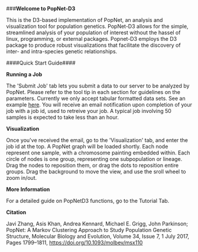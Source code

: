 ###**Welcome to PopNet-D3**

This is the D3-based implementation of PopNet, an analysis and visualization tool for population genetics. PopNet-D3 allows for
the simple, streamlined analysis of your population of interest without the hassel of linux, programming, or external packages.
Popnet-D3 employs the D3 package to produce robust visualizations that facilitate the discovery of inter- and intra-species genetic relationships. 

####Quick Start Guide####

**Running a Job**

The 'Submit Job' tab lets you submit a data to our server to be analyzed by PopNet. Please refer to the tool tip in each section 
for guidelines on the parameters. Currently we only accept tabular formatted data sets. See an example [here](./bin/toxo20.txt).
You will receive an email notification upon completion of your job with a job id, used to retreive your job. A typical job involving 50
samples is expected to take less than an hour. 

**Visualization**

Once you've received the email, go to the 'Visualization' tab, and enter the job id at the top. A PopNet graph will be loaded shortly. 
Each node represent one sample, with a chromosome painting embedded within. 
Each circle of nodes is one group, representing one subpopulation or lineage.
Drag the nodes to reposition them, or drag the dots to reposition entire groups.
Drag the background to move the view, and use the sroll wheel to zoom in/out. 

**More Information**

For a detailed guide on PopNetD3 functions, go to the Tutorial Tab. 

**Citation**

Javi Zhang, Asis Khan, Andrea Kennard, Michael E. Grigg, John Parkinson; PopNet: A Markov Clustering Approach to Study Population Genetic Structure, Molecular Biology and Evolution, Volume 34, Issue 7, 1 July 2017, Pages 1799–1811, https://doi.org/10.1093/molbev/msx110

